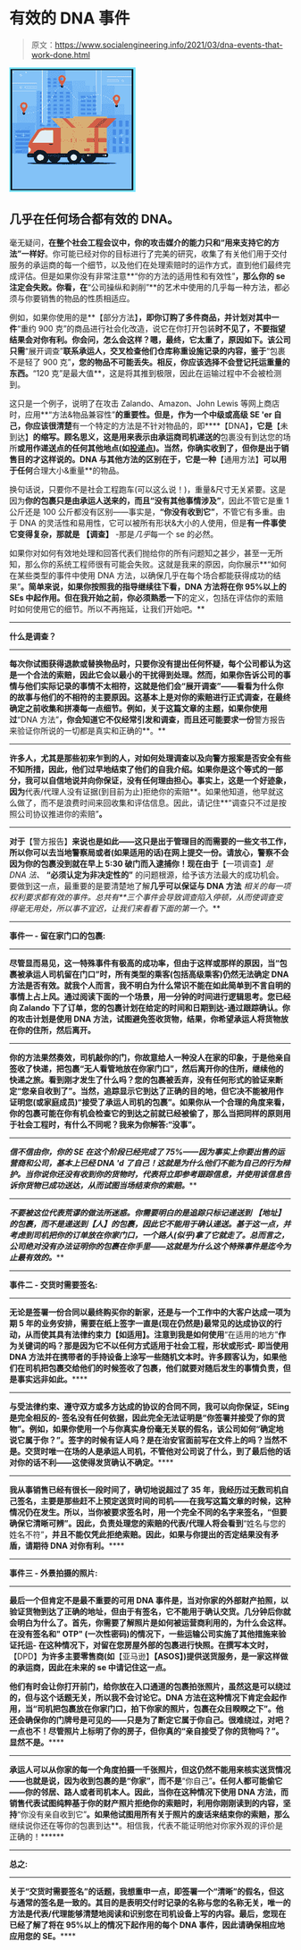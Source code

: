 # 有效的 DNA 事件

> 原文：<https://www.socialengineering.info/2021/03/dna-events-that-work-done.html>

[![](img/428ccb112eba8b00f0f4094dd3a37c60.png)](https://1.bp.blogspot.com/-ehxb6slRKdw/YDJMUaVJEgI/AAAAAAAALZQ/wvWtJYMDPTkvNiCRMu8yKBm2GjkL1PhoACLcBGAsYHQ/s226/DNA%2BMethod.%2Bwww.socialengineers.net.jpg)

## 几乎在任何场合都有效的 DNA。

毫无疑问，**在整个社会工程会议中，你的攻击媒介的能力只和“用来支持它的方法”一样好**。你可能已经对你的目标进行了完美的研究，收集了有关他们用于交付服务的承运商的每一个细节，以及他们在处理索赔时的运作方式，直到他们最终完成评估。但是如果你没有非常注意**“你的方法的适用性和有效性”**，那么你的 se 注定会失败。你看，在**“公司操纵和剥削”**的艺术中使用的几乎每一种方法，都必须与你要销售的物品的性质相适应。

 

例如，如果你使用的是**【部分方法】**，即你订购了多件商品，并计划对其中一件**“重约 900 克”的商品进行社会化改造，说它在你打开包装**时不见了，不要指望结果会对你有利。你会问，怎么会这样？嗯，**最终，它太重了**，原因如下。该公司只需**“展开调查”**联系承运人，交叉检查他们仓库称重设施记录的内容，鉴于**“包裹不是轻了 900 克”**，您的物品不可能丢失。相反，你应该选择不会登记托运重量的东西。**“120 克”是最大值**，这是将其推到极限，因此在运输过程中不会被检测到。

 

这只是一个例子，说明了在攻击 Zalando、Amazon、John Lewis 等网上商店时，应用**“方法&物品兼容性”**的重要性。但是，作为一个中级或高级 SE 'er 自己，你应该很清楚**有一个特定的方法是不针对物品的，即****【DNA】**，它是**【未到达】**的缩写。顾名思义，这是用来表示由承运商司机递送的**包裹没有到达您的场所**或用作递送点的任何其他地点(如[投递点](https://www.socialengineers.net/2020/09/using-drop-house.html))。当然，你确实收到了，但你是出于销售目的才这样说的。DNA 与其他方法的区别在于，它是一种**【通用方法】**可以用于任何**合理大小&重量**的物品。

 

换句话说，只要你不是社会工程跑车(可以这么说！)，重量&尺寸无关紧要。这是因为**你的包裹只是由承运人送来的，而且“没有其他事情涉及”**，因此不管它是重 1 公斤还是 100 公斤都没有区别——事实是，**“你没有收到它”**，不管它有多重。由于 DNA 的灵活性和易用性，它可以被所有形状&大小的人使用，但是**有一件事使它变得复杂，那就是** **【调查】** -那是*几乎*每一个 se 的必然。

 

如果你对如何有效地处理和回答代表们抛给你的所有问题知之甚少，甚至一无所知，那么你的系统工程师很有可能会失败。这就是我来的原因，向你展示**“如何在某些类型的事件中使用 DNA 方法，以确保几乎在每个场合都能获得成功的结果”**。简单来说，如果你按照我的指导继续往下看，**DNA 方法将在你 95%以上的 SEs 中起作用**。但在我开始之前，你必须熟悉一下**的定义，包括在评估你的索赔时如何使用它的细节。所以不再拖延，让我们开始吧。**

 ****

****什么是调查？****

 ****

**每次你试图获得退款或替换物品时，只要你没有提出任何怀疑，**每个公司都认为这是一个合法的索赔**，因此它会以最小的干扰得到处理。然而，如果你告诉公司的事情与他们实际记录的事情不太相符，这就是他们会“展开调查”——看看为什么你的故事与他们的不相符的主要原因。这基本上是对你的索赔进行正式调查，在最终确定之前收集和拼凑每一点细节。例如，关于这篇文章的主题，如果你使用过**“DNA 方法”**，你会知道它不仅经常引发和调查，而且还可能要求一份**警方报告来验证你所说的一切都是真实和正确的**。**

 ****

**许多人，尤其是那些初来乍到的人，对如何处理调查以及向警方报案是否安全有些不知所措，因此，他们过早地结束了他们的自我介绍。如果你是这个等式的一部分，**我可以自信地说并向你保证，没有任何理由担心**。事实上，这是一个好迹象，因为**代表/代理人没有证据(到目前为止)拒绝你的索赔**。如果他知道，他早就这么做了，而不是浪费时间来回收集和评估信息。因此，请记住**“调查只不过是按照公司协议推进你的索赔”**。**

 ****

**对于**【警方报告】**来说也是如此——这只是出于管理目的而需要的一些文书工作，所以你可以去当地警察局或者(如果适用的话)在网上提交一份。请放心，警察不会因为你的包裹没到就在早上 5:30 破门而入逮捕你！现在由于**【一项调查】**是 DNA 法*、* **“必须认定为非决定性的”** 的问题根源，给予该方法最大的成功机会。要做到这一点，最重要的是要清楚地了解**几乎可以保证与 DNA 方法** *相关的每一项权利要求都有效的事件。*总共有**三个事件会导致调查陷入停顿，从而使调查变得毫无用处，所以事不宜迟，让我们来看看下面的第一个。****

 ********

******事件一 - 留在家门口的包裹:******

 ********

****尽管显而易见，这一特殊事件有极高的成功率，但由于这样或那样的原因，当**“包裹被承运人司机留在门口”**时，所有类型的乘客(包括高级乘客)仍然无法确定 DNA 方法是否有效。就我个人而言，我不明白为什么常识不能在如此简单到不言自明的事情上占上风。通过阅读下面的一个场景，用一分钟的时间进行逻辑思考。您已经向 Zalando 下了订单，您的包裹计划在给定的时间和日期到达-通过跟踪确认。你的攻击计划是使用 DNA 方法，试图避免签收货物，结果，**你希望承运人将货物放在你的住所，然后离开**。****

 ********

****你的方法果然奏效，司机敲你的门，你故意给人一种没人在家的印象，于是他亲自签收了快递，把包裹“无人看管地放在你家门口”，然后离开你的住所，继续他的快递之旅。看到刚才发生了什么吗？**您的包裹被丢弃，没有任何形式的验证来断定“您亲自收到了”**。当然，追踪显示它到达了正确的目的地，但它决不能被用作证明您(或家庭成员)**“接受了承运人司机的包裹”**。如果你从一个合理的角度来看，你的包裹可能在你有机会检查它的到达之前就已经被偷了，那么当把同样的原则用于社会工程时，有什么不同呢？我来为你解答:**“没事”**。****

 ********

****信不信由你，**你的 SE 在这个阶段已经完成了 75%***——因为事实上你要出售的运营商和公司，基本上已经 DNA 'd 了自己！这就是为什么他们不能为自己的行为辩护。当你说你还没有收到你的货物时，代表将立即参考跟踪信息，并使用该信息告诉你货物已成功送达，从而试图当场结束你的索赔。*****

 **********

*****不要被这位代表荒谬的做法所迷惑。你需要明白的是**追踪只标记递送到** **【地址】**的包裹，而不是递送到**【人】**的包裹，因此它不能用于确认递送。基于这一点，并考虑到司机把你的订单放在你家门口，一个路人(似乎)拿了它就走了。总而言之，**公司绝对没有办法证明你的包裹在你手里***——这就是为什么这个特殊事件是迄今为止最有效的。******

 ************

********事件二 - 交货时需要签名:********

 ************

******无论是签署一份合同以最终购买你的新家，还是与一个工作中的大客户达成一项为期 5 年的业务安排，需要在纸上签字一直是(现在仍然是)最常见的达成协议的行动，从而使其具有法律约束力**【如适用】**。注意到我是如何使用**“在适用的地方”**作为关键词的吗？那是因为它不以任何方式适用于社会工程，形状或形式- **即当使用 DNA 方法并在携带者的手持设备上涂写一些随机文本**时。许多顾客认为，如果他们在司机把包裹交给他们的时候签收了包裹，他们就要对随后发生的事情负责，但是事实远非如此。******

 ************

******与受法律约束、遵守双方或多方达成的协议的合同不同，我可以向你保证，SEing 是完全相反的- **签名没有任何依据，因此完全无法证明是“你签署并接受了你的货物”**。例如，如果你使用一个与你真实身份毫无关联的假名，该公司如何“确定地说它属于你？”。签字的时候有证人吗？是在治安官面前写在文件上的吗？当然不是。交货时唯一在场的人是承运人司机，不管他对公司说了什么，到了最后**他的话对你的话不利——这使得发货确认不确定**。******

 ************

******我从事销售已经有很长一段时间了，确切地说超过了 35 年，我经历过无数司机自己签名，主要是那些赶不上预定送货时间的司机——在我写这篇文章的时候，这种情况仍在发生。所以，当你被要求签名时，用一个完全不同的名字来签名，**“但要确保它清晰可辨”**。因此，负责处理您的索赔的代表/代理人将会看到**“姓名与您的姓名不符”**，并且不能仅凭此拒绝索赔。因此，如果与你提出的否定结果没有矛盾，请期待 DNA 对你有利。******

 ************

********事件三 - 外景拍摄的照片:********

 ************

******最后一个但肯定不是最不重要的可用 DNA 事件是，当**对你家**的外部财产拍照，以验证货物到达了正确的地址，但由于有签名，**它不能用于确认交货**。几分钟后你就会明白为什么了。首先，你需要了解照片是如何被运营商利用的，为什么会这样。在没有签名和" **OTP"** (一次性密码)的情况下，一些运输公司实施了其他措施来验证托运- **在这种情况下，对留在您房屋外部的包裹进行快照**。在撰写本文时，**【DPD】**为许多主要零售商(如**【亚马逊】****【ASOS】**)提供送货服务，是一家这样做的承运商，因此在未来的 se 中请记住这一点。******

******他们有时会让你打开前门，给你放在入口通道的包裹拍张照片，虽然这是可以绕过的，但与这个话题无关，所以我不会讨论它。DNA 方法在这种情况下肯定会起作用，当**“司机把包裹放在你家门口，拍下你家的照片，包裹在众目睽睽之下”**。他还会确保你的门牌号是可见的——只是为了断定它属于你自己。很难绕过，对吧？一点也不！**尽管照片上标明了你的房子，但你真的“亲自接受了你的货物吗？”**。显然不是。******

 ************

******承运人可以从你家的每一个角度拍摄一千张照片，但这仍然不能用来核实送货情况——也就是说，因为收到包裹的是**“你家”**，而不是**“你自己”**。任何人都可能偷它——你的邻居、路人或者司机本人。因此，当你在这种情况下使用 DNA 方法，而销售代表试图纯粹基于你的财产照片拒绝你的索赔时，利用你刚刚读到的内容，坚持**“你没有亲自收到它”**。如果他试图用所有关于照片的废话来结束你的索赔，那么**继续说你还在等你的包裹到达**。相信我，代表不能证明他对你家外观的评价是正确的！******

 ************

********总之:********

 ************

******关于**“交货时需要签名”**的话题，我想重申一点，即签署一个**“清晰”**的假名，但这与通常的签名是一致的。其目的是表明交付时记录的名称**与您的名称**无关，唯一的方法是代表/代理能够清楚地阅读和识别您在司机设备上写的内容。最后，您现在已经了解了将在 95%以上的情况下起作用的每个 DNA 事件，因此请确保相应地应用您的 SE。******